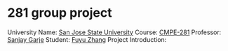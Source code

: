 # 281 group project

University Name: [San Jose State University](https://www.sjsu.edu/)
Course: [CMPE-281](http://info.sjsu.edu/web-dbgen/catalog/courses/CMPE281.html)
Professor: [Sanjay Garje](https://www.linkedin.com/in/sanjaygarje/)
Student: [Fuyu Zhang](https://www.linkedin.com/in/nick-fuyuzhang/)
Project Introduction:
  
